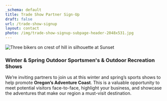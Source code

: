```yaml
---
_schema: default
title: Trade Show Partner Sign-Up
draft: false
url: /trade-show-signup
layout: contact
photo: /img/trade-show-signup-subpage-header-2048x531.jpg
---
```

![Three bikers on crest of hill in silhouette at Sunset](/img/landing-page-header.jpg)

### Winter & Spring Outdoor Sportsmen's & Outdoor Recreation Shows

We’re inviting partners to join us at this winter and spring’s sports shows to help promote **Oregon’s Adventure Coast**. This is a valuable opportunity to meet potential visitors face-to-face, highlight your business, and showcase the adventures that make our region a must-visit destination.

&nbsp;

&nbsp;